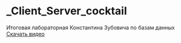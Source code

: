 # _Client_Server_cocktail
Итоговая лабораторная Константина Зубовича по базам данных
[Скачать видео]([Obzor.mp4!](https://github.com/Fresh-timeey/_Client_Server_cocktail/blob/main/Obzor.mp4))
